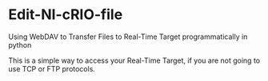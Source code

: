# Edit-NI-cRIO-file
Using WebDAV to Transfer Files to Real-Time Target programmatically in python


This is a simple way to access your Real-Time Target, if you are not going to use TCP or FTP protocols.

